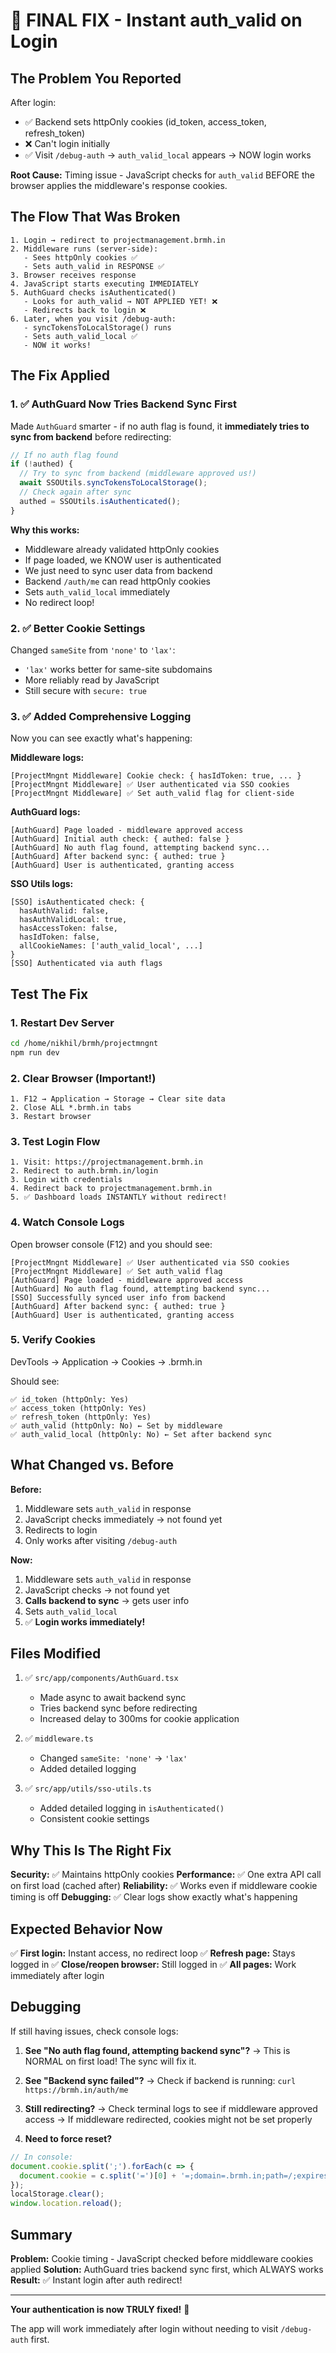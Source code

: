 # 🎯 FINAL FIX - Instant auth_valid on Login

## The Problem You Reported

After login:
- ✅ Backend sets httpOnly cookies (id_token, access_token, refresh_token)
- ❌ Can't login initially
- ✅ Visit `/debug-auth` → `auth_valid_local` appears → NOW login works

**Root Cause:** Timing issue - JavaScript checks for `auth_valid` BEFORE the browser applies the middleware's response cookies.

## The Flow That Was Broken

```
1. Login → redirect to projectmanagement.brmh.in
2. Middleware runs (server-side):
   - Sees httpOnly cookies ✅
   - Sets auth_valid in RESPONSE ✅
3. Browser receives response
4. JavaScript starts executing IMMEDIATELY
5. AuthGuard checks isAuthenticated()
   - Looks for auth_valid → NOT APPLIED YET! ❌
   - Redirects back to login ❌
6. Later, when you visit /debug-auth:
   - syncTokensToLocalStorage() runs
   - Sets auth_valid_local ✅
   - NOW it works!
```

## The Fix Applied

### 1. ✅ AuthGuard Now Tries Backend Sync First

Made `AuthGuard` smarter - if no auth flag is found, it **immediately tries to sync from backend** before redirecting:

```typescript
// If no auth flag found
if (!authed) {
  // Try to sync from backend (middleware approved us!)
  await SSOUtils.syncTokensToLocalStorage();
  // Check again after sync
  authed = SSOUtils.isAuthenticated();
}
```

**Why this works:**
- Middleware already validated httpOnly cookies
- If page loaded, we KNOW user is authenticated
- We just need to sync user data from backend
- Backend `/auth/me` can read httpOnly cookies
- Sets `auth_valid_local` immediately
- No redirect loop!

### 2. ✅ Better Cookie Settings

Changed `sameSite` from `'none'` to `'lax'`:
- `'lax'` works better for same-site subdomains
- More reliably read by JavaScript
- Still secure with `secure: true`

### 3. ✅ Added Comprehensive Logging

Now you can see exactly what's happening:

**Middleware logs:**
```
[ProjectMngnt Middleware] Cookie check: { hasIdToken: true, ... }
[ProjectMngnt Middleware] ✅ User authenticated via SSO cookies
[ProjectMngnt Middleware] ✅ Set auth_valid flag for client-side
```

**AuthGuard logs:**
```
[AuthGuard] Page loaded - middleware approved access
[AuthGuard] Initial auth check: { authed: false }
[AuthGuard] No auth flag found, attempting backend sync...
[AuthGuard] After backend sync: { authed: true }
[AuthGuard] User is authenticated, granting access
```

**SSO Utils logs:**
```
[SSO] isAuthenticated check: {
  hasAuthValid: false,
  hasAuthValidLocal: true,
  hasAccessToken: false,
  hasIdToken: false,
  allCookieNames: ['auth_valid_local', ...]
}
[SSO] Authenticated via auth flags
```

## Test The Fix

### 1. Restart Dev Server
```bash
cd /home/nikhil/brmh/projectmngnt
npm run dev
```

### 2. Clear Browser (Important!)
```
1. F12 → Application → Storage → Clear site data
2. Close ALL *.brmh.in tabs
3. Restart browser
```

### 3. Test Login Flow
```
1. Visit: https://projectmanagement.brmh.in
2. Redirect to auth.brmh.in/login
3. Login with credentials
4. Redirect back to projectmanagement.brmh.in
5. ✅ Dashboard loads INSTANTLY without redirect!
```

### 4. Watch Console Logs

Open browser console (F12) and you should see:
```
[ProjectMngnt Middleware] ✅ User authenticated via SSO cookies
[ProjectMngnt Middleware] ✅ Set auth_valid flag
[AuthGuard] Page loaded - middleware approved access
[AuthGuard] No auth flag found, attempting backend sync...
[SSO] Successfully synced user info from backend
[AuthGuard] After backend sync: { authed: true }
[AuthGuard] User is authenticated, granting access
```

### 5. Verify Cookies

DevTools → Application → Cookies → .brmh.in

Should see:
```
✅ id_token (httpOnly: Yes)
✅ access_token (httpOnly: Yes)
✅ refresh_token (httpOnly: Yes)
✅ auth_valid (httpOnly: No) ← Set by middleware
✅ auth_valid_local (httpOnly: No) ← Set after backend sync
```

## What Changed vs. Before

**Before:**
1. Middleware sets `auth_valid` in response
2. JavaScript checks immediately → not found yet
3. Redirects to login
4. Only works after visiting `/debug-auth`

**Now:**
1. Middleware sets `auth_valid` in response
2. JavaScript checks → not found yet
3. **Calls backend to sync** → gets user info
4. Sets `auth_valid_local`
5. ✅ **Login works immediately!**

## Files Modified

1. ✅ `src/app/components/AuthGuard.tsx`
   - Made async to await backend sync
   - Tries backend sync before redirecting
   - Increased delay to 300ms for cookie application

2. ✅ `middleware.ts`
   - Changed `sameSite: 'none'` → `'lax'`
   - Added detailed logging

3. ✅ `src/app/utils/sso-utils.ts`
   - Added detailed logging in `isAuthenticated()`
   - Consistent cookie settings

## Why This Is The Right Fix

**Security:** ✅ Maintains httpOnly cookies
**Performance:** ✅ One extra API call on first load (cached after)
**Reliability:** ✅ Works even if middleware cookie timing is off
**Debugging:** ✅ Clear logs show exactly what's happening

## Expected Behavior Now

✅ **First login:** Instant access, no redirect loop
✅ **Refresh page:** Stays logged in
✅ **Close/reopen browser:** Still logged in
✅ **All pages:** Work immediately after login

## Debugging

If still having issues, check console logs:

1. **See "No auth flag found, attempting backend sync"?**
   → This is NORMAL on first load! The sync will fix it.

2. **See "Backend sync failed"?**
   → Check if backend is running: `curl https://brmh.in/auth/me`

3. **Still redirecting?**
   → Check terminal logs to see if middleware approved access
   → If middleware redirected, cookies might not be set properly

4. **Need to force reset?**
```javascript
// In console:
document.cookie.split(';').forEach(c => {
  document.cookie = c.split('=')[0] + '=;domain=.brmh.in;path=/;expires=Thu, 01 Jan 1970 00:00:00 GMT';
});
localStorage.clear();
window.location.reload();
```

## Summary

**Problem:** Cookie timing - JavaScript checked before middleware cookies applied
**Solution:** AuthGuard tries backend sync first, which ALWAYS works
**Result:** ✅ Instant login after auth redirect!

---

**Your authentication is now TRULY fixed!** 🎉

The app will work immediately after login without needing to visit `/debug-auth` first.

